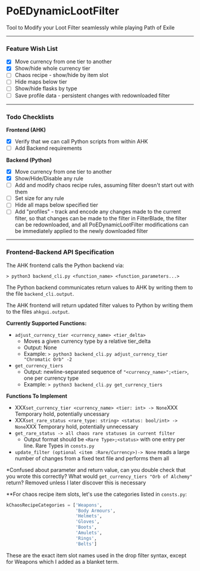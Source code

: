 # PoEDynamicLootFilter

Tool to Modify your Loot Filter seamlessly while playing Path of Exile

- - -

### Feature Wish List
 - [x] Move currency from one tier to another
 - [x] Show/hide whole currency tier
 - [ ] Chaos recipe - show/hide by item slot
 - [ ] Hide maps below tier
 - [ ] Show/hide flasks by type
 - [ ] Save profile data - persistent changes with redownloaded filter

- - -

### Todo Checklists

**Frontend (AHK)**
 - [x] Verify that we can call Python scripts from within AHK
 - [ ] Add Backend requirements

**Backend (Python)**
 - [x] Move currency from one tier to another
 - [x] Show/Hide/Disable any rule
 - [ ] Add and modify chaos recipe rules, assuming filter doesn't start out with them
 - [ ] Set size for any rule
 - [ ] Hide all maps below specified tier
 - [ ] Add "profiles" - track and encode any changes made to the current filter, so that changes can be made to the filter in FilterBlade, the filter can be redownloaded, and all PoEDynamicLootFilter modifications can be immediately applied to the newly downloaded filter 

- - -

### Frontend-Backend API Specification

The AHK frontend calls the Python backend via:
```
> python3 backend_cli.py <function_name> <function_parameters...>
```

The Python backend communicates return values to AHK by writing them to the file `backend_cli.output`.

The AHK frontend will return updated filter values to Python by writing them to the files `ahkgui.output`.

**Currently Supported Functions:**
  - `adjust_currency_tier <currency_name> <tier_delta>`
    - Moves a given currency type by a relative tier_delta
    - Output: None
    - Example: `> python3 backend_cli.py adjust_currency_tier "Chromatic Orb" -2`
  - `get_currency_tiers`
    - Output: newline-separated sequence of `"<currency_name>";<tier>`, one per currency type
    - Example: `> python3 backend_cli.py get_currency_tiers`

**Functions To Implement**
 - XXX`set_currency_tier <currency_name> <tier: int> -> None`XXX Temporary hold, potentially uncessary
 - XXX`set_rare_status <rare_type: string> <status: bool/int> -> None`XXX Temporary hold, potentially unnecessary
 - `get_rare_status -> all chaos rare statuses in current filter`
     + Output format should be `<Rare Type>;<status>` with one entry per line. Rare Types in `consts.py`
 - `update_filter (optional <item :Rare/Currency>)-> None` reads a large number of changes from a fixed text file and performs them all

\*Confused about parameter and return value, can you double check that you wrote this correctly?  What would `get_currency_tiers "Orb of Alchemy"` return?
Removed unless I later discover this is necessary

\*\*For chaos recipe item slots, let's use the categories listed in `consts.py`:
```python
kChaosRecipeCategories = ['Weapons',
                          'Body Armours',
                          'Helmets',
                          'Gloves',
                          'Boots',
                          'Amulets',
                          'Rings',
                          'Belts']
```
These are the exact item slot names used in the drop filter syntax, except for Weapons which I added as a blanket term.

